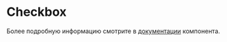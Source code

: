 # Checkbox

Более подробную информацию смотрите в <a href="https://lego.yandex-team.ru/lego-components/components/checkbox/examples" target="_blank">документации</a> компонента.

